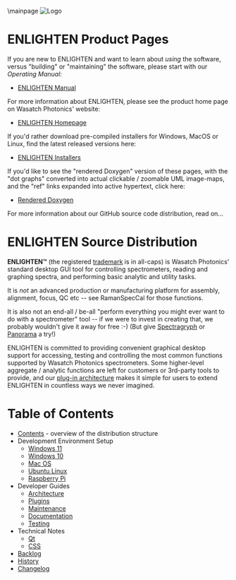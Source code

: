 \mainpage
![Logo](docs/images/logo-1000px.png)

# ENLIGHTEN Product Pages

If you are new to ENLIGHTEN and want to learn about *using* the software, versus
"building" or "maintaining" the software, please start with our *Operating Manual:*

- [ENLIGHTEN Manual](https://wasatchphotonics.com/wp-content/uploads/ENLIGHTEN-Manual-3.0.pdf)

For more information about ENLIGHTEN, please see the product home page on 
Wasatch Photonics' website:

- [ENLIGHTEN Homepage](https://wasatchphotonics.com/product-category/software/)

If you'd rather download pre-compiled installers for Windows, MacOS or Linux, find
the latest released versions here:

- [ENLIGHTEN Installers](https://wasatchphotonics.com/binaries/apps/enlighten/)

If you'd like to see the "rendered Doxygen" version of these pages, with the "dot 
graphs" converted into actual clickable / zoomable UML image-maps, and the "ref"
links expanded into active hypertext, click here:

- [Rendered Doxygen](https://wasatchphotonics.com/api/ENLIGHTEN/)

For more information about our GitHub source code distribution, read on...

# ENLIGHTEN Source Distribution

**ENLIGHTEN&trade;** (the registered [trademark](https://trademarks.justia.com/873/08/enlighten-87308319.html)
is in all-caps) is Wasatch Photonics' standard desktop GUI tool for controlling 
spectrometers, reading and graphing spectra, and performing basic analytic and 
utility tasks.

It is _not_ an advanced production or manufacturing platform for assembly,
alignment, focus, QC etc -- see RamanSpecCal for those functions.

It is also not an end-all / be-all "perform everything you might ever want to
do with a spectrometer" tool -- if we were to invest in creating that, we 
probably wouldn't give it away for free :-)  (But give 
[Spectragryph](https://www.effemm2.de/spectragryph/) or 
[Panorama](https://www.labcognition.com/en/panorama.html) a try!)

ENLIGHTEN is committed to providing convenient graphical desktop support for
accessing, testing and controlling the most common functions supported by 
Wasatch Photonics spectrometers.  Some higher-level aggregate / analytic 
functions are left for customers or 3rd-party tools to provide, and our
[plug-in architecture](README_PLUGINS.md) makes it simple for users to
extend ENLIGHTEN in countless ways we never imagined.

# Table of Contents

- [Contents](README_CONTENTS.md) - overview of the distribution structure
- Development Environment Setup
    - [Windows 11](README_WIN11.md)
    - [Windows 10](README_WIN10.md)
    - [Mac OS](README_MACOS.md)
    - [Ubuntu Linux](README_LINUX.md)
    - [Raspberry Pi](README_RPI.md)
- Developer Guides
    - [Architecture](README_ARCHITECTURE.md)
    - [Plugins](README_PLUGINS.md) 
    - [Maintenance](README_MAINTENANCE.md)
    - [Documentation](README_DOCUMENTATION.md)
    - [Testing](README_TESTING.md)
- Technical Notes
    - [Qt](README_QT.md)
    - [CSS](README_CSS.md)
- [Backlog](README_BACKLOG.md)
- [History](README_HISTORY.md)
- [Changelog](README_CHANGELOG.md)

<!-- foo -->
